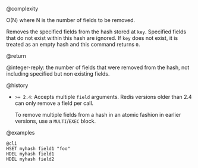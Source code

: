 @complexity

O(N) where N is the number of fields to be removed.


Removes the specified fields from the hash stored at `key`. Specified fields
that do not exist within this hash are ignored.
If `key` does not exist, it is treated as an empty hash and this command returns
`0`.

@return

@integer-reply: the number of fields that were removed from the hash, not including specified but non existing fields.

@history

* `>= 2.4`: Accepts multiple `field` arguments. Redis versions older than 2.4 can only remove a field per call.

  To remove multiple fields from a hash in an atomic fashion in earlier
  versions, use a `MULTI`/`EXEC` block.

@examples

    @cli
    HSET myhash field1 "foo"
    HDEL myhash field1
    HDEL myhash field2

